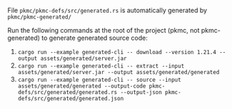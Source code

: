 File `pkmc/pkmc-defs/src/generated.rs` is automatically generated by `pkmc/pkmc-generated/`

Run the following commands at the root of the project (pkmc, not pkmc-generated) to generate generated source code:

1. `cargo run --example generated-cli -- download --version 1.21.4 --output assets/generated/server.jar`
2. `cargo run --example generated-cli -- extract --input assets/generated/server.jar --output assets/generated/generated`
3. `cargo run --example generated-cli -- source --input assets/generated/generated --output-code pkmc-defs/src/generated/generated.rs --output-json pkmc-defs/src/generated/generated.json`
